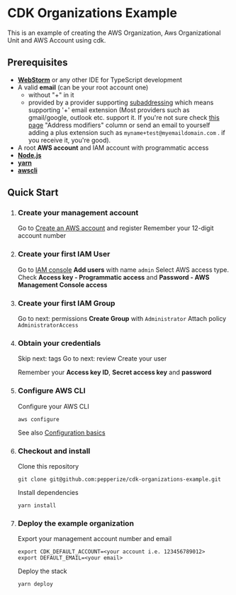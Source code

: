# CDK Organizations Example

This is an example of creating the AWS Organization, Aws Organizational Unit and AWS Account using cdk.

## Prerequisites

- **[WebStorm](https://www.jetbrains.com/phpstorm/)** or any other IDE for TypeScript development
- A valid **email** (can be your root account one)
  - without "+" in it
  - provided by a provider supporting [subaddressing](https://en.wikipedia.org/wiki/Plus_address) which means supporting '+' email extension (Most providers such as gmail/google, outlook etc. support it. If you're not sure check [this page](https://en.wikipedia.org/wiki/Comparison_of_webmail_providers#Features) "Address modifiers" column or send an email to yourself adding a plus extension such as `myname+test@myemaildomain.com` . if you receive it, you're good).
- A root **AWS account** and IAM account with programmatic access
- **[Node.js](https://nodejs.org/en/download/)**
- **[yarn](https://yarnpkg.com/getting-started/install)**
- **[awscli](https://docs.aws.amazon.com/cli/latest/userguide/install-cliv2.html)**

## Quick Start

1. ### Create your management account

   Go to [Create an AWS account](https://portal.aws.amazon.com/billing/signup) and register
   Remember your 12-digit account number

2. ### Create your first IAM User

   Go to [IAM console](console.aws.amazon.com/iamv2)
   **Add users** with name `admin`
   Select AWS access type. Check **Access key - Programmatic access** and **Password - AWS Management Console access**

3. ### Create your first IAM Group

   Go to next: permissions
   **Create Group** with `Administrator`
   Attach policy `AdministratorAccess`

4. ### Obtain your credentials

   Skip next: tags
   Go to next: review
   Create your user

   Remember your **Access key ID**, **Secret access key** and **password**

5. ### Configure AWS CLI

   Configure your AWS CLI

   ```shell
   aws configure
   ```

   See also [Configuration basics](https://docs.aws.amazon.com/cli/latest/userguide/cli-configure-quickstart.html)

6. ### Checkout and install

   Clone this repository

   ```shell
   git clone git@github.com:pepperize/cdk-organizations-example.git
   ```

   Install dependencies

   ```shell
   yarn install
   ```

7. ### Deploy the example organization

   Export your management account number and email

   ```shell
   export CDK_DEFAULT_ACCOUNT=<your account i.e. 123456789012>
   export DEFAULT_EMAIL=<your email>
   ```

   Deploy the stack

   ```shell
   yarn deploy
   ```
